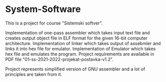 # System-Software
This is a project for course "Sistemski softver".

Implementation of one-pass assembler which takes input text file and creates output object file in ELF format for the given 16-bit computer architecture.
Implementation of linker which takes output of assebmler and links it into hex file for emulator.
Implementation of Emulator which takes hex file and emulates the program.
Project requirements are available in PDF file "01-ss-2021-2022-projekat-postavka-v1.2". 


Project represents simplified version of GNU assembler and a lot of principles are taken from it.
